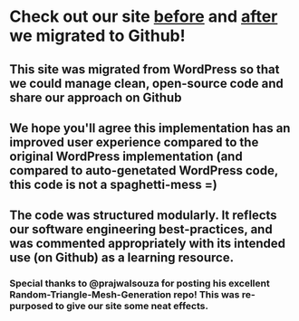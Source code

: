 # Check out our site [before](Neurobi.com) and [after](http://Neurobi.github.io) we migrated to Github!

## This site was migrated from WordPress so that we could manage clean, open-source code and share our approach on Github
## We hope you'll agree this implementation has an improved user experience compared to the original WordPress implementation (and compared to auto-genetated WordPress code, this code is not a spaghetti-mess =)
## The code was structured modularly. It reflects our software engineering best-practices, and was commented appropriately with its intended use (on Github) as a learning resource.

### Special thanks to @prajwalsouza for posting his excellent Random-Triangle-Mesh-Generation repo! This was re-purposed to give our site some neat effects.
